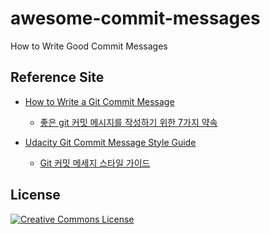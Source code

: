 # awesome-commit-messages
How to Write Good Commit Messages

## Reference Site
* [How to Write a Git Commit Message](https://chris.beams.io/posts/git-commit/)
  - [좋은 git 커밋 메시지를 작성하기 위한 7가지 약속](https://meetup.toast.com/posts/106)

* [Udacity Git Commit Message Style Guide](https://udacity.github.io/git-styleguide/)
  - [Git 커밋 메세지 스타일 가이드](https://siyoon210.tistory.com/56)

## License
[![Creative Commons License](http://i.creativecommons.org/l/by/4.0/88x31.png)](http://creativecommons.org/licenses/by/4.0/)
